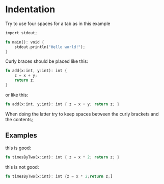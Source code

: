 # Indentation

Try to use four spaces for a tab as in this example

```rust
import stdout;

fn main(): void {
    stdout.println("Hello world!");
}
```

Curly braces should be placed like this:
```rust
fn add(x:int, y:int): int {
    z = x + y;
    return z;
}
```
or like this:
```rust
fn add(x:int, y;int): int { z = x + y; return z; }
```
When doing the latter try to keep spaces between the curly brackets and the contents;

## Examples

this is good:
```rust
fn timesByTwo(x:int): int { z = x * 2; return z; }
```
this is not good:
```rust
fn timesByTwo(x:int): int {z = x * 2;return z;]
```
